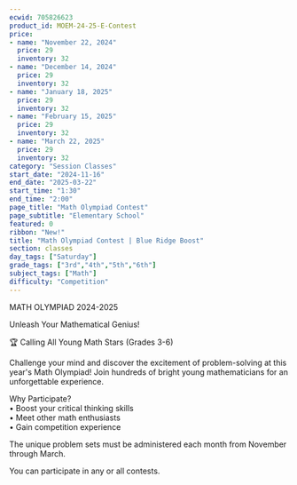 ```yaml
---
ecwid: 705826623
product_id: MOEM-24-25-E-Contest
price:
- name: "November 22, 2024"
  price: 29
  inventory: 32
- name: "December 14, 2024"
  price: 29
  inventory: 32
- name: "January 18, 2025"
  price: 29
  inventory: 32
- name: "February 15, 2025"
  price: 29
  inventory: 32
- name: "March 22, 2025"
  price: 29
  inventory: 32
category: "Session Classes"
start_date: "2024-11-16"
end_date: "2025-03-22"
start_time: "1:30"
end_time: "2:00"
page_title: "Math Olympiad Contest"
page_subtitle: "Elementary School"
featured: 0
ribbon: "New!"
title: "Math Olympiad Contest | Blue Ridge Boost"
section: classes
day_tags: ["Saturday"]
grade_tags: ["3rd","4th","5th","6th"]
subject_tags: ["Math"]
difficulty: "Competition"
---
```

<p>MATH OLYMPIAD 2024-2025</p><p> Unleash Your Mathematical Genius!</p><p>🏆 Calling All Young Math Stars (Grades 3-6)</p><p>Challenge your mind and discover the excitement of problem-solving at this year's Math Olympiad! Join hundreds of bright young mathematicians for an unforgettable experience.</p><p>Why Participate?<br> • Boost your critical thinking skills<br> • Meet other math enthusiasts<br> • Gain competition experience</p><p>The unique problem sets must be administered each month from November through March.</p><p>You can participate in any or all contests.<br><br></p>
